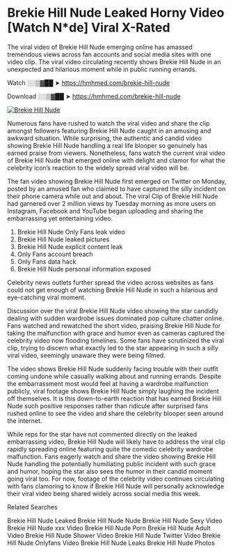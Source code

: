 ﻿# Brekie Hill Nude Leaked Horny Video [Watch N*de] Viral X-Rated

The viral video of ﻿Brekie Hill Nude emerging online has amassed tremendous views across fan accounts and social media sites with one video clip. The viral video circulating recently shows ﻿Brekie Hill Nude in an unexpected and hilarious moment while in public running errands. 

Watch ░░▒▓██ ➤ https://hmhmed.com/brekie-hill-nude

Download ░░▒▓██ ➤ https://hmhmed.com/brekie-hill-nude

[![Brekie Hill Nude](https://i.imgur.com/dJHk4Zq.gif)](https://hmhmed.com/brekie-hill-nude)

Numerous fans have rushed to watch the viral video and share the clip amongst followers featuring ﻿Brekie Hill Nude caught in an amusing and awkward situation. While surprising, the authentic and candid video showing ﻿Brekie Hill Nude handling a real life blooper so genuinely has earned praise from viewers. Nonetheless, fans watch the current viral video of ﻿Brekie Hill Nude that emerged online with delight and clamor for what the celebrity icon’s reaction to the widely spread viral video will be.

The fan video showing ﻿Brekie Hill Nude first emerged on Twitter on Monday, posted by an amused fan who claimed to have captured the silly incident on their phone camera while out and about. The viral Clip of ﻿Brekie Hill Nude had garnered over 2 million views by Tuesday morning as more users on Instagram, Facebook and YouTube began uploading and sharing the embarrassing yet entertaining video. 

1. ﻿Brekie Hill Nude Only Fans leak video
2. ﻿Brekie Hill Nude leaked pictures
3. ﻿Brekie Hill Nude explicit content leak
4. Only Fans account breach
5. Only Fans data hack
6. ﻿Brekie Hill Nude personal information exposed

Celebrity news outlets further spread the video across websites as fans could not get enough of watching ﻿Brekie Hill Nude in such a hilarious and eye-catching viral moment. 

Discussion over the viral ﻿Brekie Hill Nude video showing the star candidly dealing with sudden wardrobe issues dominated pop culture chatter online. Fans watched and rewatched the short video, praising ﻿Brekie Hill Nude for taking the malfunction with grace and humor even as cameras captured the celebrity video now flooding timelines. Some fans have scrutinized the viral clip, trying to discern what exactly led to the star appearing in such a silly viral video, seemingly unaware they were being filmed.

The video shows ﻿Brekie Hill Nude suddenly facing trouble with their outfit coming undone while casually walking about and running errands. Despite the embarrassment most would feel at having a wardrobe malfunction publicly, viral footage shows ﻿Brekie Hill Nude simply laughing the incident off themselves. It is this down-to-earth reaction that has earned ﻿Brekie Hill Nude such positive responses rather than ridicule after surprised fans rushed online to see the video and share the celebrity blooper seen around the internet.  

While reps for the star have not commented directly on the leaked embarrassing video, ﻿Brekie Hill Nude will likely have to address the viral clip rapidly spreading online featuring quite the comedic celebrity wardrobe malfunction. Fans eagerly watch and share the video showing ﻿Brekie Hill Nude handling the potentially humiliating public incident with such grace and humor, hoping the star also sees the humor in their candid moment going viral too. For now, footage of the celebrity video continues circulating with fans clamoring to know if ﻿Brekie Hill Nude will personally acknowledge their viral video being shared widely across social media this week.

Related Searches

﻿Brekie Hill Nude Leaked
﻿Brekie Hill Nude Nude
﻿Brekie Hill Nude Sexy Video
﻿Brekie Hill Nude xxx Video
﻿Brekie Hill Nude Porn
﻿Brekie Hill Nude Adult Video
﻿Brekie Hill Nude Shower Video
﻿Brekie Hill Nude Twitter Video
﻿Brekie Hill Nude Onlyfans Video
﻿Brekie Hill Nude Leaks
﻿Brekie Hill Nude Photos